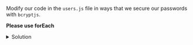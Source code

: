 Modify our code in the `users.js` file in ways that we secure our passwords with `bcryptjs`.

**Please use forEach**


<details>
  <summary>
     Solution
  </summary>

```js
const bcrypt = require('bcryptjs')

//we generate the salt for the password
const saltRounds = 10;
const salt = bcrypt.genSaltSync(saltRounds);

//rest of code

users.forEach(user => {
  const hashedPassword = bcrypt.hashSync(user.password, salt);
  user.password = hashedPassword;
});
  
```

</details>